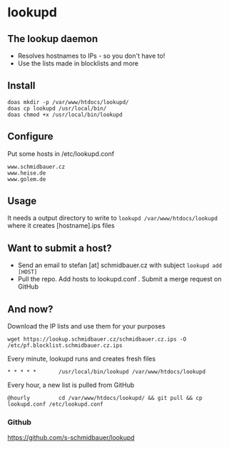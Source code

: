 # lookupd

## The lookup daemon

* Resolves hostnames to IPs - so you don't have to!
* Use the lists made in blocklists and more

## Install
```
doas mkdir -p /var/www/htdocs/lookupd/
doas cp lookupd /usr/local/bin/
doas chmod +x /usr/local/bin/lookupd
```

## Configure
Put some hosts in /etc/lookupd.conf
```
www.schmidbauer.cz
www.heise.de
www.golem.de
```

## Usage
It needs a output directory to write to
`lookupd /var/www/htdocs/lookupd`
where it creates [hostname].ips files

## Want to submit a host?
* Send an email to stefan [at] schmidbauer.cz with subject `lookupd add [HOST]`
* Pull the repo. Add hosts to lookupd.conf . Submit a merge request on GitHub

## And now?
Download the IP lists and use them for your purposes
```
wget https://lookup.schmidbauer.cz/schmidbauer.cz.ips -O /etc/pf.blocklist.schmidbauer.cz.ips
```

Every minute, lookupd runs and creates fresh files
```
* * * * *       /usr/local/bin/lookupd /var/www/htdocs/lookupd
```

Every hour, a new list is pulled from GitHub
```
@hourly         cd /var/www/htdocs/lookupd/ && git pull && cp lookupd.conf /etc/lookupd.conf
```

### Github
https://github.com/s-schmidbauer/lookupd




